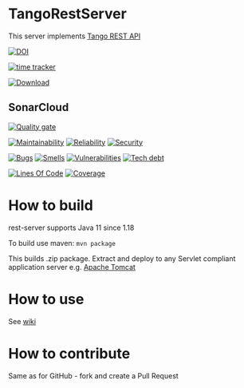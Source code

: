 # TangoRestServer

This server implements [Tango REST API](https://github.com/tango-controls/rest-api)

[![DOI](https://zenodo.org/badge/427032044.svg)](https://doi.org/10.5281/zenodo.14967078)

[![time tracker](https://wakatime.com/badge/github/tango-controls/rest-server.svg)](https://wakatime.com/badge/github/tango-controls/rest-server)

[![Download](https://img.shields.io/github/release/hzg-wpi/rest-server.svg?style=flat)](https://github.com/hzg-wpi/rest-server/releases/latest)

## SonarCloud

[![Quality gate](https://sonarcloud.io/api/project_badges/measure?project=org.tango-controls%3Arest-server&metric=alert_status)](https://sonarcloud.io/dashboard?id=org.tango-controls%3Arest-server)

[![Maintainability](https://sonarcloud.io/api/project_badges/measure?project=org.tango-controls%3Arest-server&metric=sqale_rating)](https://sonarcloud.io/dashboard?id=org.tango-controls%3Arest-server)
[![Reliability](https://sonarcloud.io/api/project_badges/measure?project=org.tango-controls%3Arest-server&metric=reliability_rating)](https://sonarcloud.io/dashboard?id=org.tango-controls%3Arest-server)
[![Security](https://sonarcloud.io/api/project_badges/measure?project=org.tango-controls%3Arest-server&metric=security_rating)](https://sonarcloud.io/dashboard?id=org.tango-controls%3Arest-server)

[![Bugs](https://sonarcloud.io/api/project_badges/measure?project=org.tango-controls%3Arest-server&metric=bugs)](https://sonarcloud.io/dashboard?id=org.tango-controls%3Arest-server)
[![Smells](https://sonarcloud.io/api/project_badges/measure?project=org.tango-controls%3Arest-server&metric=code_smells)](https://sonarcloud.io/dashboard?id=org.tango-controls%3Arest-server)
[![Vulnerabilities](https://sonarcloud.io/api/project_badges/measure?project=org.tango-controls%3Arest-server&metric=vulnerabilities)](https://sonarcloud.io/dashboard?id=org.tango-controls%3Arest-server)
[![Tech debt](https://sonarcloud.io/api/project_badges/measure?project=org.tango-controls%3Arest-server&metric=sqale_index)](https://sonarcloud.io/dashboard?id=org.tango-controls%3Arest-server)

[![Lines Of Code](https://sonarcloud.io/api/project_badges/measure?project=org.tango-controls%3Arest-server&metric=ncloc)](https://sonarcloud.io/dashboard?id=org.tango-controls%3Arest-server)
[![Coverage](https://sonarcloud.io/api/project_badges/measure?project=org.tango-controls%3Arest-server&metric=coverage)](https://sonarcloud.io/dashboard?id=org.tango-controls%3Arest-server)


# How to build

rest-server supports Java 11 since 1.18

To build use maven: `mvn package`

This builds .zip package. Extract and deploy to any Servlet compliant application server e.g. [Apache Tomcat](http://tomcat.apache.org/)

# How to use

See [wiki](https://github.com/tango-controls/rest-server/wiki)

# How to contribute

Same as for GitHub - fork and create a Pull Request
